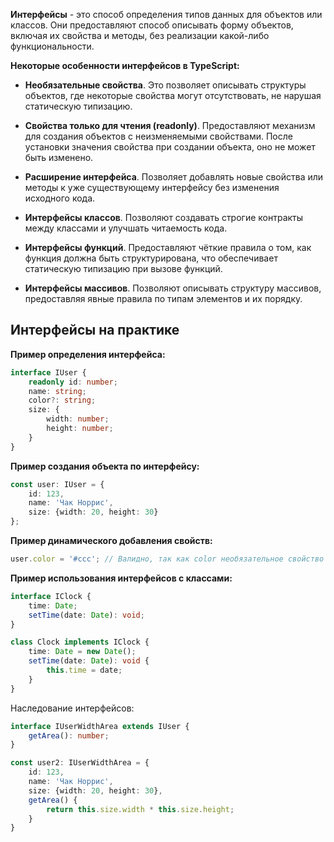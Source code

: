 **Интерфейсы** - это способ определения типов данных для объектов или классов. Они предоставляют способ описывать форму объектов, включая их свойства и методы, без реализации какой-либо функциональности.

**Некоторые особенности интерфейсов в TypeScript:**

- **Необязательные свойства**. Это позволяет описывать структуры объектов, где некоторые свойства могут отсутствовать, не нарушая статическую типизацию.

- **Свойства только для чтения (readonly)**. Предоставляют механизм для создания объектов с неизменяемыми свойствами. После установки значения свойства при создании объекта, оно не может быть изменено.

- **Расширение интерфейса**. Позволяет добавлять новые свойства или методы к уже существующему интерфейсу без изменения исходного кода.

- **Интерфейсы классов**. Позволяют создавать строгие контракты между классами и улучшать читаемость кода.

- **Интерфейсы функций**. Предоставляют чёткие правила о том, как функция должна быть структурирована, что обеспечивает статическую типизацию при вызове функций.

- **Интерфейсы массивов**. Позволяют описывать структуру массивов, предоставляя явные правила по типам элементов и их порядку.

## Интерфейсы на практике

**Пример определения интерфейса:**

```TypeScript
interface IUser {
	readonly id: number;
	name: string;
	color?: string;
	size: {
		width: number;
		height: number;
	}
}
```

**Пример создания объекта по интерфейсу:**

```TypeScript
const user: IUser = {
	id: 123,
	name: 'Чак Норрис',
	size: {width: 20, height: 30}
};
```

**Пример динамического добавления свойств:**

```TypeScript
user.color = '#ccc'; // Валидно, так как color необязательное свойство
```

**Пример использования интерфейсов с классами:**

```TypeScript
interface IClock {
	time: Date;
	setTime(date: Date): void;
}

class Clock implements IClock {
	time: Date = new Date();
	setTime(date: Date): void {
		this.time = date;
	}
}
```

Наследование интерфейсов:

```TypeScript
interface IUserWidthArea extends IUser {
	getArea(): number;
}

const user2: IUserWidthArea = {
	id: 123,
	name: 'Чак Норрис',
	size: {width: 20, height: 30},
	getArea() {
		return this.size.width * this.size.height;
	}
}
```